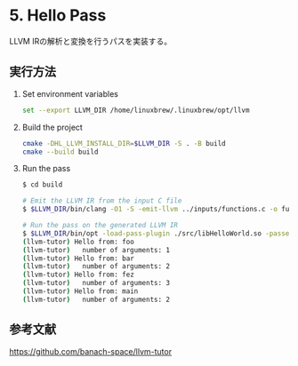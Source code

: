 # 5. Hello Pass

LLVM IRの解析と変換を行うパスを実装する。

## 実行方法

1. Set environment variables

   ```sh
   set --export LLVM_DIR /home/linuxbrew/.linuxbrew/opt/llvm
   ```

2. Build the project

   ```sh
   cmake -DHL_LLVM_INSTALL_DIR=$LLVM_DIR -S . -B build
   cmake --build build
   ```

3. Run the pass

   ```sh
   $ cd build

   # Emit the LLVM IR from the input C file
   $ $LLVM_DIR/bin/clang -O1 -S -emit-llvm ../inputs/functions.c -o functions.ll

   # Run the pass on the generated LLVM IR
   $ $LLVM_DIR/bin/opt -load-pass-plugin ./src/libHelloWorld.so -passes=hello-world -disable-output functions.ll
   (llvm-tutor) Hello from: foo
   (llvm-tutor)   number of arguments: 1
   (llvm-tutor) Hello from: bar
   (llvm-tutor)   number of arguments: 2
   (llvm-tutor) Hello from: fez
   (llvm-tutor)   number of arguments: 3
   (llvm-tutor) Hello from: main
   (llvm-tutor)   number of arguments: 2
   ```

## 参考文献

https://github.com/banach-space/llvm-tutor
